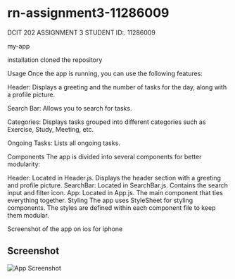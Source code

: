 # rn-assignment3-11286009
DCIT 202 ASSIGNMENT 3 
STUDENT ID:. 11286009 

my-app

installation 
cloned the repository 



Usage
Once the app is running, you can use the following features:

Header: Displays a greeting and the number of tasks for the day, along with a profile picture.

Search Bar: Allows you to search for tasks.

Categories: Displays tasks grouped into different categories such as Exercise, Study, Meeting, etc.

Ongoing Tasks: Lists all ongoing tasks.

Components
The app is divided into several components for better modularity:

Header: Located in Header.js. Displays the header section with a greeting and profile picture.
SearchBar: Located in SearchBar.js. Contains the search input and filter icon.
App: Located in App.js. The main component that ties everything together.
Styling
The app uses StyleSheet for styling components. The styles are defined within each component file to keep them modular.

Screenshot of the app on ios for iphone 

## Screenshot
![App Screenshot](assets/screenshot.png)

